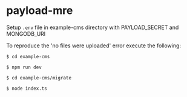 # payload-mre

Setup `.env` file in example-cms directory with PAYLOAD_SECRET and MONGODB_URI

To reproduce the 'no files were uploaded' error execute the following:

`$ cd example-cms`

`$ npm run dev`

`$ cd example-cms/migrate`

`$ node index.ts`